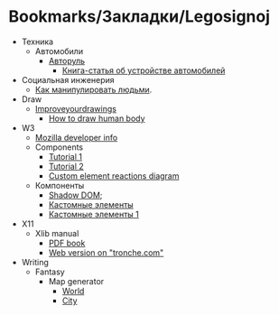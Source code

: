 # Bookmarks/Закладки/Legosignoj

* Техника
  * Автомобили
    * [Авторуль](https://1avtorul.ru/)
      * [Книга-статья об устройстве автомобилей](https://1avtorul.ru/ustrojstvo-avtomobilya.html)
* Социальная инженерия
  * [Как манипулировать людьми](https://www.forbes.ru/forbeslife/388011-iskusstvo-obmana-kak-nauchitsya-izoshchrenno-manipulirovat-lyudmi).
* Draw
  * [Improveyourdrawings](https://improveyourdrawings.com/)
    * [How to draw human body](https://improveyourdrawings.com/2018/04/how-to-draw-the-human-body-in-a-3-4-view/)
* W3
  * [Mozilla developer info](https://developer.mozilla.org)
  * Components
    * [Tutorial 1](https://www.robinwieruch.de/web-components-tutorial)
    * [Tutorial 2](https://medium.com/blue-harvest-tech-blog/simple-but-effective-web-components-7feb989c26d9)
    * [Custom element reactions diagram](https://andyogo.github.io/custom-element-reactions-diagram/)
  * Компоненты
    * [Shadow DOM](https://learn.javascript.ru/shadow-dom);
    * [Кастомные элементы](https://learn.javascript.ru/custom-elements)
    * [Кастомные элементы 1](https://developers.google.com/web/fundamentals/web-components/customelements?hl=ru)
* X11
  * Xlib manual
    * [PDF book](/doc/lib/it/code/x/xlib.pdf)
    * [Web version on "tronche.com"](https://tronche.com/gui/x/xlib/)
* Writing
  * Fantasy
    * Map generator
      * [World](https://azgaar.github.io/Fantasy-Map-Generator/)
      * [City](https://watabou.itch.io/medieval-fantasy-city-generator/)
